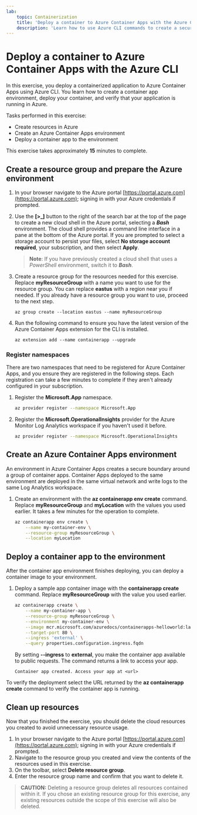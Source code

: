 ```yaml
---
lab:
    topic: Containerization
    title: 'Deploy a container to Azure Container Apps with the Azure CLI'
    description: 'Learn how to use Azure CLI commands to create a secure Azure Container Apps environment, and deploy a container.'
---
```


# Deploy a container to Azure Container Apps with the Azure CLI

In this exercise, you deploy a containerized application to Azure Container Apps using Azure CLI. You learn how to create a container app environment, deploy your container, and verify that your application is running in Azure.

Tasks performed in this exercise:

* Create resources in Azure
* Create an Azure Container Apps environment
* Deploy a container app to the environment

This exercise takes approximately **15** minutes to complete.

## Create a resource group and prepare the Azure environment

1. In your browser navigate to the Azure portal [https://portal.azure.com](https://portal.azure.com); signing in with your Azure credentials if prompted.

1. Use the **[\>_]** button to the right of the search bar at the top of the page to create a new cloud shell in the Azure portal, selecting a ***Bash*** environment. The cloud shell provides a command line interface in a pane at the bottom of the Azure portal. If you are prompted to select a storage account to persist your files, select **No storage account required**, your subscription, and then select **Apply**.

    > **Note**: If you have previously created a cloud shell that uses a *PowerShell* environment, switch it to ***Bash***.

1. Create a resource group for the resources needed for this exercise. Replace **myResourceGroup** with a name you want to use for the resource group. You can replace **eastus** with a region near you if needed. If you already have a resource group you want to use, proceed to the next step.

    ```azurecli
    az group create --location eastus --name myResourceGroup
    ```

1. Run the following command to ensure you have the latest version of the Azure Container Apps extension for the CLI is installed.

    ```azurecli
    az extension add --name containerapp --upgrade
    ```

### Register namespaces

There are two namespaces that need to be registered for Azure Container Apps, and you ensure they are registered in the following steps. Each registration can take a few minutes to complete if they aren't already configured in your subscription. 

1. Register the **Microsoft.App** namespace. 

    ```bash
    az provider register --namespace Microsoft.App
    ```

1. Register the **Microsoft.OperationalInsights** provider for the Azure Monitor Log Analytics workspace if you haven't used it before.

    ```bash
    az provider register --namespace Microsoft.OperationalInsights
    ```

## Create an Azure Container Apps environment

An environment in Azure Container Apps creates a secure boundary around a group of container apps. Container Apps deployed to the same environment are deployed in the same virtual network and write logs to the same Log Analytics workspace.

1. Create an environment with the **az containerapp env create** command. Replace **myResourceGroup** and **myLocation** with the values you used earlier. It takes a few minutes for the operation to complete.

    ```bash
    az containerapp env create \
        --name my-container-env \
        --resource-group myResourceGroup \
        --location myLocation
    ```

## Deploy a container app to the environment

After the container app environment finishes deploying, you can deploy a container image to your environment.

1. Deploy a sample app container image with the **containerapp create** command. Replace **myResourceGroup** with the value you used earlier.

    ```bash
    az containerapp create \
        --name my-container-app \
        --resource-group myResourceGroup \
        --environment my-container-env \
        --image mcr.microsoft.com/azuredocs/containerapps-helloworld:latest \
        --target-port 80 \
        --ingress 'external' \
        --query properties.configuration.ingress.fqdn
    ```

    By setting **--ingress** to **external**, you make the container app available to public requests. The command returns a link to access your app.

    ```
    Container app created. Access your app at <url>
    ```

To verify the deployment select the URL returned by the **az containerapp create** command to verify the container app is running.

## Clean up resources

Now that you finished the exercise, you should delete the cloud resources you created to avoid unnecessary resource usage.

1. In your browser navigate to the Azure portal [https://portal.azure.com](https://portal.azure.com); signing in with your Azure credentials if prompted.
1. Navigate to the resource group you created and view the contents of the resources used in this exercise.
1. On the toolbar, select **Delete resource group**.
1. Enter the resource group name and confirm that you want to delete it.

> **CAUTION:** Deleting a resource group deletes all resources contained within it. If you chose an existing resource group for this exercise, any existing resources outside the scope of this exercise will also be deleted.
